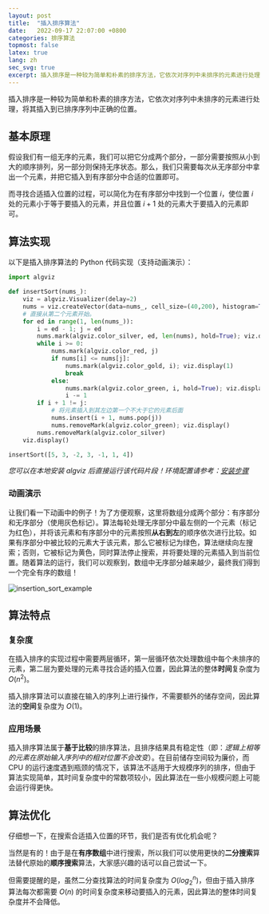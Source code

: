 ```yaml
---
layout: post
title:  "插入排序算法"
date:   2022-09-17 22:07:00 +0800
categories: 排序算法
topmost: false
latex: true
lang: zh
sec_svg: true
excerpt: 插入排序是一种较为简单和朴素的排序方法，它依次对序列中未排序的元素进行处理，将其插入到已排序序列中正确的位置。
---
```



插入排序是一种较为简单和朴素的排序方法，它依次对序列中未排序的元素进行处理，将其插入到已排序序列中正确的位置。

## 基本原理

假设我们有一组无序的元素，我们可以把它分成两个部分，一部分需要按照从小到大的顺序排列，另一部分则保持无序状态。那么，我们只需要每次从无序部分中拿出一个元素，并把它插入到有序部分中合适的位置即可。

而寻找合适插入位置的过程，可以简化为在有序部分中找到一个位置 $i$，使位置 $i$ 处的元素小于等于要插入的元素，并且位置 $i+1$ 处的元素大于要插入的元素即可。

## 算法实现

以下是插入排序算法的 Python 代码实现（支持动画演示）：

```python
import algviz

def insertSort(nums_):
    viz = algviz.Visualizer(delay=2)
    nums = viz.createVector(data=nums_, cell_size=(40,200), histogram=True, show_index=False)
    # 直接从第二个元素开始。
    for ed in range(1, len(nums_)):
        i = ed - 1; j = ed
        nums.mark(algviz.color_silver, ed, len(nums), hold=True); viz.display(1)
        while i >= 0:
            nums.mark(algviz.color_red, j)
            if nums[i] <= nums[j]:
                nums.mark(algviz.color_gold, i); viz.display(1)
                break
            else:
                nums.mark(algviz.color_green, i, hold=True); viz.display(1)
                i -= 1
        if i + 1 != j:
            # 将元素插入到其左边第一个不大于它的元素后面
            nums.insert(i + 1, nums.pop(j))
            nums.removeMark(algviz.color_green); viz.display()
        nums.removeMark(algviz.color_silver)
    viz.display()

insertSort([5, 3, -2, 3, -1, 1, 4])
```

*您可以在本地安装 algviz 后直接运行该代码片段！环境配置请参考：[安装步骤](https://algviz.com/cn/about.html#%E5%AE%89%E8%A3%85%E6%AD%A5%E9%AA%A4)*

### 动画演示

让我们看一下动画中的例子！为了方便观察，这里将数组分成两个部分：有序部分和无序部分（使用灰色标记）。算法每轮处理无序部分中最左侧的一个元素（标记为红色），并将该元素和有序部分中的元素按照**从右到左**的顺序依次进行比较。如果有序部分中被比较的元素大于该元素，那么它被标记为绿色，算法继续向左搜索；否则，它被标记为黄色，同时算法停止搜索，并将要处理的元素插入到当前位置。随着算法的运行，我们可以观察到，数组中无序部分越来越少，最终我们得到一个完全有序的数组！

![insertion_sort_example](https://cdn.jsdelivr.net/gh/zjl9959/algviz-launch@master/svgs/InsertionSort2.svg)

## 算法特点

### 复杂度

在插入排序的实现过程中需要两层循环，第一层循环依次处理数组中每个未排序的元素，第二层为要处理的元素寻找合适的插入位置，因此算法的整体**时间**复杂度为 $O(n^2)$。

插入排序算法可以直接在输入的序列上进行操作，不需要额外的储存空间，因此算法的**空间**复杂度为 $O(1)$。

### 应用场景

插入排序算法属于**基于比较**的排序算法，且排序结果具有稳定性（即：*逻辑上相等的元素在原始输入序列中的相对位置不会改变*）。在目前储存空间较为廉价，而 CPU 的运行速度遇到瓶颈的情况下，该算法不适用于大规模序列的排序，但由于算法实现简单，其时间复杂度中的常数项较小，因此算法在一些小规模问题上可能会运行得更快。

## 算法优化

仔细想一下，在搜索合适插入位置的环节，我们是否有优化机会呢？

当然是有的！由于是在**有序数组**中进行搜索，所以我们可以使用更快的**二分搜索**算法替代原始的**顺序搜索**算法，大家感兴趣的话可以自己尝试一下。

但需要提醒的是，虽然二分查找算法的时间复杂度为 $O(log_2^n)$，但由于插入排序算法每次都需要 $O(n)$ 的时间复杂度来移动要插入的元素，因此算法的整体时间复杂度并不会降低。
